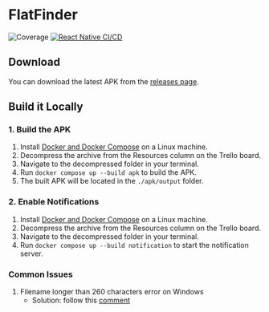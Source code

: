 # FlatFinder

![Coverage](https://img.shields.io/endpoint?url=https://gist.githubusercontent.com/BozhanL/8fcf597ef6922a83da15d24d7aff8fe8/raw/FlatFinderCoverageBadge.json)
[![React Native CI/CD](https://github.com/BozhanL/FlatFinder/actions/workflows/react-native-cicd.yml/badge.svg)](https://github.com/BozhanL/FlatFinder/actions/workflows/react-native-cicd.yml)

## Download

You can download the latest APK from the [releases page](https://github.com/BozhanL/FlatFinder/releases).

## Build it Locally

### 1. Build the APK

1. Install [Docker and Docker Compose](https://docs.docker.com/engine/install/) on a Linux machine.
2. Decompress the archive from the Resources column on the Trello board.
3. Navigate to the decompressed folder in your terminal.
4. Run `docker compose up --build apk` to build the APK.
5. The built APK will be located in the `./apk/output` folder.

### 2. Enable Notifications

1. Install [Docker and Docker Compose](https://docs.docker.com/engine/install/) on a Linux machine.
2. Decompress the archive from the Resources column on the Trello board.
3. Navigate to the decompressed folder in your terminal.
4. Run `docker compose up --build notification` to start the notification server.

### Common Issues

1. Filename longer than 260 characters error on Windows
   - Solution: follow this [comment](https://github.com/BozhanL/FlatFinder/pull/25#issuecomment-3253028690)
